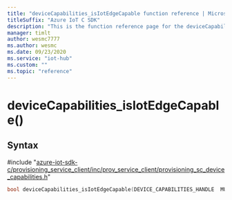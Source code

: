 ```yaml
---                             
title: "deviceCapabilities_isIotEdgeCapable function reference | Microsoft Docs" 
titleSuffix: "Azure IoT C SDK"            
description: "This is the function reference page for the deviceCapabilities_isIotEdgeCapable() function in the Azure IoT C SDK. This SDK is used with Azure IoT Hub and Azure IoT Hub Device Provisioning Service"            
manager: timlt                 
author: wesmc7777              
ms.author: wesmc               
ms.date: 09/23/2020                    
ms.service: "iot-hub"             
ms.custom: ""                
ms.topic: "reference"        
---                            
```


# deviceCapabilities_isIotEdgeCapable()

## Syntax

\#include "[azure-iot-sdk-c/provisioning_service_client/inc/prov_service_client/provisioning_sc_device_capabilities.h](../provisioning-sc-device-capabilities-h.md)"  
```C
bool deviceCapabilities_isIotEdgeCapable(DEVICE_CAPABILITIES_HANDLE  MU_C2);
```

